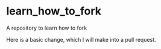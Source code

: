 # learn_how_to_fork
A repository to learn how to fork

Here is a basic change, which I will make into a pull request.
